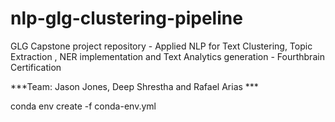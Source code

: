 # nlp-glg-clustering-pipeline

GLG Capstone project repository - Applied NLP for Text Clustering, Topic Extraction , NER implementation and Text Analytics generation - Fourthbrain  Certification

***Team: Jason Jones, Deep Shrestha and Rafael Arias ***


conda env create -f conda-env.yml